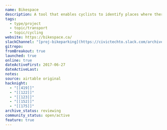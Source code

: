 ```yaml
---
name: Bikespace
description: A tool that enables cyclists to identify places where there is not enough bicycle parking.
tags:
  - type/project
  - topic/transport
  - topic/cycling
website: https://bikespace.ca/
slackChannel: "[proj-bikeparking](https://civictechto.slack.com/archives/C61CZLA5V)"
gitrepo: 
fromBreakout: true
launched: true
online: true
dateActiveFirst: 2017-06-27
dateActiveLast: 
notes: 
source: airtable original
hacknight:
  - "[[419]]"
  - "[[122]]"
  - "[[123]]"
  - "[[152]]"
  - "[[175]]"
archive_status: reviewing
community_status: open/active
feature: true
---
```

